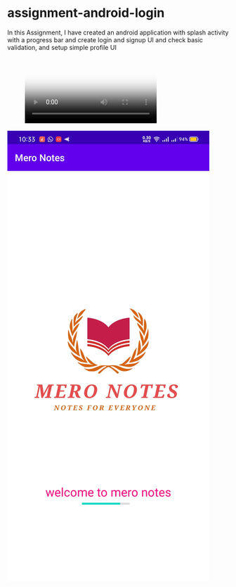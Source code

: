 # assignment-android-login

In this Assignment, I have created an android application with splash activity with a progress bar and create login and signup UI and check basic validation, and setup simple profile UI

[//]: # (Video insert)

<!-- blank line -->
<figure class="video_container">
  <video controls="true" allowfullscreen="true" poster="Screenshot_2020-09-27-10-33-21-90_ee015900260ab508ba0bf0f18dc28a83.jpg">
    <source src="Record_2020-09-27-10-32-40.mp4" type="video/mp4">

  </video>
</figure>
<!-- blank line -->

 

[//]: # (image insert)
<!-- blank line -->
<img class="ui bottom aligned tiny image" src="Screenshot_2020-09-27-10-33-21-90_ee015900260ab508ba0bf0f18dc28a83.jpg">
<!-- blank line -->

